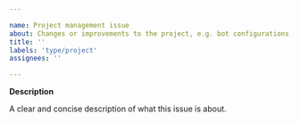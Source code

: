 ```yaml
---

name: Project management issue
about: Changes or improvements to the project, e.g. bot configurations, code style, etc.
title: ''
labels: 'type/project'
assignees: ''

---
```


**Description**

A clear and concise description of what this issue is about.
